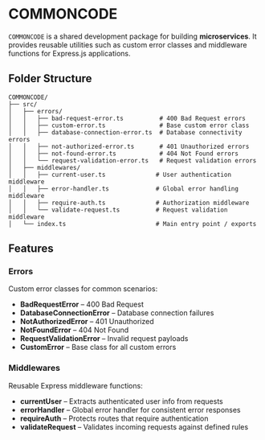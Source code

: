 # COMMONCODE

`COMMONCODE` is a shared development package for building **microservices**. It provides reusable utilities such as custom error classes and middleware functions for Express.js applications.

## Folder Structure

```
COMMONCODE/
├── src/
│   ├── errors/
│   │   ├── bad-request-error.ts          # 400 Bad Request errors
│   │   ├── custom-error.ts               # Base custom error class
│   │   ├── database-connection-error.ts  # Database connectivity errors
│   │   ├── not-authorized-error.ts       # 401 Unauthorized errors
│   │   ├── not-found-error.ts            # 404 Not Found errors
│   │   └── request-validation-error.ts   # Request validation errors
│   ├── middlewares/
│   │   ├── current-user.ts              # User authentication middleware
│   │   ├── error-handler.ts             # Global error handling middleware
│   │   ├── require-auth.ts              # Authorization middleware
│   │   └── validate-request.ts          # Request validation middleware
│   └── index.ts                         # Main entry point / exports
```

## Features

### Errors

Custom error classes for common scenarios:

- **BadRequestError** – 400 Bad Request
- **DatabaseConnectionError** – Database connection failures
- **NotAuthorizedError** – 401 Unauthorized
- **NotFoundError** – 404 Not Found
- **RequestValidationError** – Invalid request payloads
- **CustomError** – Base class for all custom errors

### Middlewares

Reusable Express middleware functions:

- **currentUser** – Extracts authenticated user info from requests
- **errorHandler** – Global error handler for consistent error responses
- **requireAuth** – Protects routes that require authentication
- **validateRequest** – Validates incoming requests against defined rules




